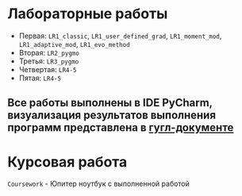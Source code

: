 # Лабораторные работы
* Первая: `LR1_classic`, `LR1_user_defined_grad`, `LR1_moment_mod`, `LR1_adaptive_mod`, `LR1_evo_method`
* Вторая: `LR2_pygmo`
* Третья: `LR3_pygmo`
* Четвертая: `LR4-5`
* Пятая: `LR4-5`
## Все работы выполнены в IDE PyCharm, визуализация результатов выполнения программ представлена в [гугл-документе](https://docs.google.com/document/d/1MyBdeIIEsEQqz76srq28XqHZQBBmw4iRxsKZSYInv5M/edit?usp=sharing)
# Курсовая работа
`Coursework` - Юпитер ноутбук с выполненной работой
